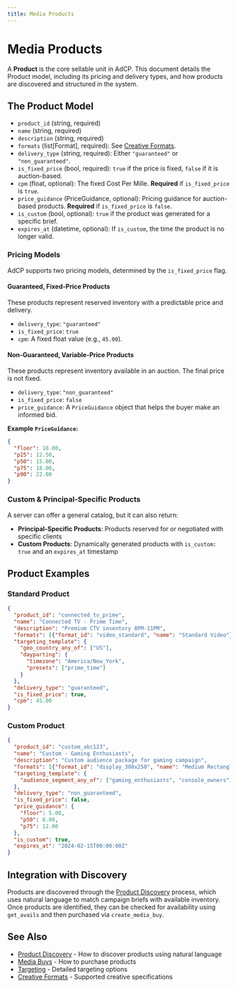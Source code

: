 ```yaml
---
title: Media Products
---
```


# Media Products

A **Product** is the core sellable unit in AdCP. This document details the Product model, including its pricing and delivery types, and how products are discovered and structured in the system.

## The Product Model

- `product_id` (string, required)
- `name` (string, required)
- `description` (string, required)
- `formats` (list[Format], required): See [Creative Formats](creative-formats.md).
- `delivery_type` (string, required): Either `"guaranteed"` or `"non_guaranteed"`.
- `is_fixed_price` (bool, required): `true` if the price is fixed, `false` if it is auction-based.
- `cpm` (float, optional): The fixed Cost Per Mille. **Required** if `is_fixed_price` is `true`.
- `price_guidance` (PriceGuidance, optional): Pricing guidance for auction-based products. **Required** if `is_fixed_price` is `false`.
- `is_custom` (bool, optional): `true` if the product was generated for a specific brief.
- `expires_at` (datetime, optional): If `is_custom`, the time the product is no longer valid.

### Pricing Models

AdCP supports two pricing models, determined by the `is_fixed_price` flag.

#### Guaranteed, Fixed-Price Products
These products represent reserved inventory with a predictable price and delivery.
- `delivery_type`: `"guaranteed"`
- `is_fixed_price`: `true`
- `cpm`: A fixed float value (e.g., `45.00`).

#### Non-Guaranteed, Variable-Price Products
These products represent inventory available in an auction. The final price is not fixed.
- `delivery_type`: `"non_guaranteed"`
- `is_fixed_price`: `false`
- `price_guidance`: A `PriceGuidance` object that helps the buyer make an informed bid.

**Example `PriceGuidance`:**
```json
{
  "floor": 10.00,
  "p25": 12.50,
  "p50": 15.00,
  "p75": 18.00,
  "p90": 22.00
}
```

### Custom & Principal-Specific Products

A server can offer a general catalog, but it can also return:
- **Principal-Specific Products**: Products reserved for or negotiated with specific clients
- **Custom Products**: Dynamically generated products with `is_custom: true` and an `expires_at` timestamp

## Product Examples

### Standard Product
```json
{
  "product_id": "connected_tv_prime",
  "name": "Connected TV - Prime Time",
  "description": "Premium CTV inventory 8PM-11PM",
  "formats": [{"format_id": "video_standard", "name": "Standard Video"}],
  "targeting_template": {
    "geo_country_any_of": ["US"],
    "dayparting": {
      "timezone": "America/New_York",
      "presets": ["prime_time"]
    }
  },
  "delivery_type": "guaranteed",
  "is_fixed_price": true,
  "cpm": 45.00
}
```

### Custom Product
```json
{
  "product_id": "custom_abc123",
  "name": "Custom - Gaming Enthusiasts",
  "description": "Custom audience package for gaming campaign",
  "formats": [{"format_id": "display_300x250", "name": "Medium Rectangle"}],
  "targeting_template": {
    "audience_segment_any_of": ["gaming_enthusiasts", "console_owners"]
  },
  "delivery_type": "non_guaranteed",
  "is_fixed_price": false,
  "price_guidance": {
    "floor": 5.00,
    "p50": 8.00,
    "p75": 12.00
  },
  "is_custom": true,
  "expires_at": "2024-02-15T00:00:00Z"
}
```

## Integration with Discovery

Products are discovered through the [Product Discovery](./product-discovery.md) process, which uses natural language to match campaign briefs with available inventory. Once products are identified, they can be checked for availability using `get_avails` and then purchased via `create_media_buy`.

## See Also

- [Product Discovery](./product-discovery.md) - How to discover products using natural language
- [Media Buys](./media-buys.md) - How to purchase products
- [Targeting](./targeting.md) - Detailed targeting options
- [Creative Formats](./creative-formats.md) - Supported creative specifications
